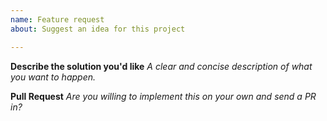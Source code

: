 ```yaml
---
name: Feature request
about: Suggest an idea for this project

---
```


**Describe the solution you'd like**
*A clear and concise description of what you want to happen.*

**Pull Request**
*Are you willing to implement this on your own and send a PR in?*
